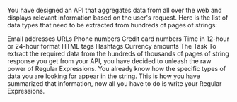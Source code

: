 You have designed an API that aggregates data from all over the web and displays relevant information based on the user's request. Here is the list of data types that need to be extracted from hundreds of pages of strings: 

Email addresses
URLs
Phone numbers
Credit card numbers
Time in 12-hour or 24-hour format
HTML tags
Hashtags
Currency amounts
The Task
To extract the required data from the hundreds of thousands of pages of string response you get from your API, you have decided to unleash the raw power of Regular Expressions. You already know how the specific types of data you are looking for appear in the string. This is how you have summarized that information, now all you have to do is write your Regular Expressions.
